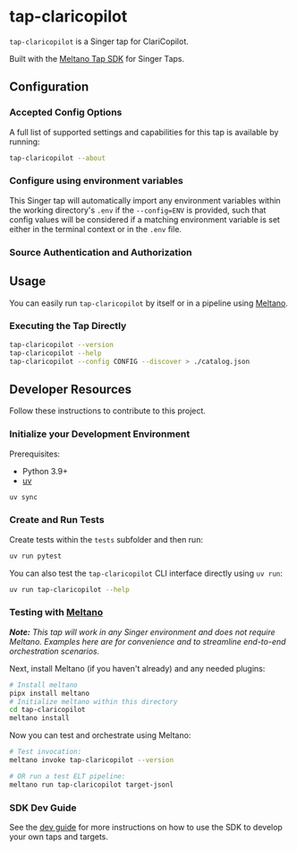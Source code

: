 # tap-claricopilot

`tap-claricopilot` is a Singer tap for ClariCopilot.

Built with the [Meltano Tap SDK](https://sdk.meltano.com) for Singer Taps.

<!--

Developer TODO: Update the below as needed to correctly describe the install procedure. For instance, if you do not have a PyPI repo, or if you want users to directly install from your git repo, you can modify this step as appropriate.

## Installation

Install from PyPI:

```bash
pipx install tap-claricopilot
```

Install from GitHub:

```bash
pipx install git+https://github.com/ORG_NAME/tap-claricopilot.git@main
```

-->

## Configuration

### Accepted Config Options

<!--
Developer TODO: Provide a list of config options accepted by the tap.

This section can be created by copy-pasting the CLI output from:

```
tap-claricopilot --about --format=markdown
```
-->

A full list of supported settings and capabilities for this
tap is available by running:

```bash
tap-claricopilot --about
```

### Configure using environment variables

This Singer tap will automatically import any environment variables within the working directory's
`.env` if the `--config=ENV` is provided, such that config values will be considered if a matching
environment variable is set either in the terminal context or in the `.env` file.

### Source Authentication and Authorization

<!--
Developer TODO: If your tap requires special access on the source system, or any special authentication requirements, provide those here.
-->

## Usage

You can easily run `tap-claricopilot` by itself or in a pipeline using [Meltano](https://meltano.com/).

### Executing the Tap Directly

```bash
tap-claricopilot --version
tap-claricopilot --help
tap-claricopilot --config CONFIG --discover > ./catalog.json
```

## Developer Resources

Follow these instructions to contribute to this project.

### Initialize your Development Environment

Prerequisites:

- Python 3.9+
- [uv](https://docs.astral.sh/uv/)

```bash
uv sync
```

### Create and Run Tests

Create tests within the `tests` subfolder and
  then run:

```bash
uv run pytest
```

You can also test the `tap-claricopilot` CLI interface directly using `uv run`:

```bash
uv run tap-claricopilot --help
```

### Testing with [Meltano](https://www.meltano.com)

_**Note:** This tap will work in any Singer environment and does not require Meltano.
Examples here are for convenience and to streamline end-to-end orchestration scenarios._

<!--
Developer TODO:
Your project comes with a custom `meltano.yml` project file already created. Open the `meltano.yml` and follow any "TODO" items listed in
the file.
-->

Next, install Meltano (if you haven't already) and any needed plugins:

```bash
# Install meltano
pipx install meltano
# Initialize meltano within this directory
cd tap-claricopilot
meltano install
```

Now you can test and orchestrate using Meltano:

```bash
# Test invocation:
meltano invoke tap-claricopilot --version

# OR run a test ELT pipeline:
meltano run tap-claricopilot target-jsonl
```

### SDK Dev Guide

See the [dev guide](https://sdk.meltano.com/en/latest/dev_guide.html) for more instructions on how to use the SDK to
develop your own taps and targets.
